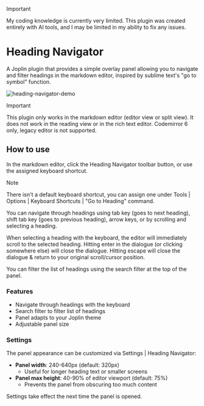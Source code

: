 > [!important]
> My coding knowledge is currently very limited. This plugin was created entirely with AI tools, and I may be limited in my ability to fix any issues.

# Heading Navigator

A Joplin plugin that provides a simple overlay panel allowing you to navigate and filter headings in the markdown editor, inspired by sublime text's "go to symbol" function.

![heading-navigator-demo](https://github.com/user-attachments/assets/5b2e2772-877b-4779-b53d-fd404566362e)

> [!important]
> This plugin only works in the markdown editor (editor view or split view). It does not work in the reading view or in the rich text editor. Codemirror 6 only, legacy editor is not supported.

## How to use

In the markdown editor, click the Heading Navigator toolbar button, or use the assigned keyboard shortcut.

> [!note]
> There isn't a default keyboard shortcut, you can assign one under Tools | Options | Keyboard Shortcuts | "Go to Heading" command.

You can navigate through headings using tab key (goes to next heading), shift tab key (goes to previous heading), arrow keys, or by scrolling and selecting a heading.

When selecting a heading with the keyboard, the editor will immediately scroll to the selected heading. Hitting enter in the dialogue (or clicking somewhere else) will close the dialogue. Hitting escape will close the dialogue & return to your original scroll/cursor position.

You can filter the list of headings using the search filter at the top of the panel.

### Features

- Navigate through headings with the keyboard
- Search filter to filter list of headings
- Panel adapts to your Joplin theme
- Adjustable panel size

### Settings

The panel appearance can be customized via Settings | Heading Navigator:

- **Panel width**: 240-640px (default: 320px)
    - Useful for longer heading text or smaller screens
- **Panel max height**: 40-90% of editor viewport (default: 75%)
    - Prevents the panel from obscuring too much content

Settings take effect the next time the panel is opened.
